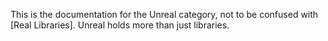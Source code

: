 This is the documentation for the Unreal category,
not to be confused with [Real Libraries].  Unreal holds
more than just libraries.
